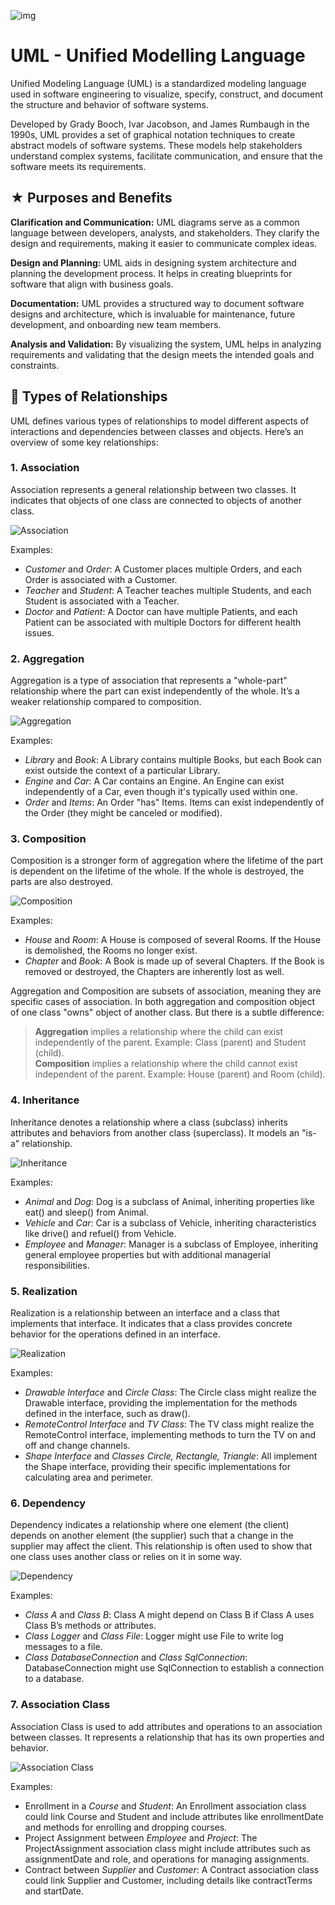 ![img](https://i.imgur.com/pOBw6NK.png)

# UML - Unified Modelling Language

Unified Modeling Language (UML) is a standardized modeling language used in software engineering to visualize, specify, construct, and document the structure and behavior of software systems. 

Developed by Grady Booch, Ivar Jacobson, and James Rumbaugh in the 1990s, UML provides a set of graphical notation techniques to create abstract models of software systems. These models help stakeholders understand complex systems, facilitate communication, and ensure that the software meets its requirements.

## ★ Purposes and Benefits

**Clarification and Communication:** UML diagrams serve as a common language between developers, analysts, and stakeholders. They clarify the design and requirements, making it easier to communicate complex ideas.

**Design and Planning:** UML aids in designing system architecture and planning the development process. It helps in creating blueprints for software that align with business goals.

**Documentation:** UML provides a structured way to document software designs and architecture, which is invaluable for maintenance, future development, and onboarding new team members.

**Analysis and Validation:** By visualizing the system, UML helps in analyzing requirements and validating that the design meets the intended goals and constraints.

## 🔗 Types of Relationships

UML defines various types of relationships to model different aspects of interactions and dependencies between classes and objects. Here’s an overview of some key relationships:

### 1. Association

Association represents a general relationship between two classes. It indicates that objects of one class are connected to objects of another class.

![Association](https://i.imgur.com/vzOjkpO.png)

Examples:

* _Customer_ and _Order_: A Customer places multiple Orders, and each Order is associated with a Customer.
* _Teacher_ and _Student_: A Teacher teaches multiple Students, and each Student is associated with a Teacher.
* _Doctor_ and _Patient_: A Doctor can have multiple Patients, and each Patient can be associated with multiple Doctors for different health issues.

### 2. Aggregation

Aggregation is a type of association that represents a "whole-part" relationship where the part can exist independently of the whole. It’s a weaker relationship compared to composition.

![Aggregation](https://i.imgur.com/dUV4lyv.png)

Examples:

* _Library_ and _Book_: A Library contains multiple Books, but each Book can exist outside the context of a particular Library.
* _Engine_ and _Car_: A Car contains an Engine. An Engine can exist independently of a Car, even though it's typically used within one.
* _Order_ and _Items_: An Order "has" Items. Items can exist independently of the Order (they might be canceled or modified).

### 3. Composition

Composition is a stronger form of aggregation where the lifetime of the part is dependent on the lifetime of the whole. If the whole is destroyed, the parts are also destroyed.

![Composition](https://i.imgur.com/OHVkbw3.png)

Examples:

* _House_ and _Room_: A House is composed of several Rooms. If the House is demolished, the Rooms no longer exist.  
* _Chapter_ and _Book_: A Book is made up of several Chapters. If the Book is removed or destroyed, the Chapters are inherently lost as well.

Aggregation and Composition are subsets of association, meaning they are specific cases of association. In both aggregation and composition object of one class "owns" object of another class. But there is a subtle difference:

> **Aggregation** implies a relationship where the child can exist independently of the parent. Example: Class (parent) and Student (child).  
> **Composition** implies a relationship where the child cannot exist independent of the parent. Example: House (parent) and Room (child).  

### 4. Inheritance

Inheritance denotes a relationship where a class (subclass) inherits attributes and behaviors from another class (superclass). It models an "is-a" relationship.

![Inheritance](https://i.imgur.com/zLnzWJv.png)

Examples:

* _Animal_ and _Dog_: Dog is a subclass of Animal, inheriting properties like eat() and sleep() from Animal.
* _Vehicle_ and _Car_: Car is a subclass of Vehicle, inheriting characteristics like drive() and refuel() from Vehicle.
* _Employee_ and _Manager_: Manager is a subclass of Employee, inheriting general employee properties but with additional managerial responsibilities.

### 5. Realization

Realization is a relationship between an interface and a class that implements that interface. It indicates that a class provides concrete behavior for the operations defined in an interface.

![Realization](https://i.imgur.com/9g6H3X0.png)

Examples:

* _Drawable Interface_ and _Circle Class_: The Circle class might realize the Drawable interface, providing the implementation for the methods defined in the interface, such as draw().
* _RemoteControl Interface_ and _TV Class_: The TV class might realize the RemoteControl interface, implementing methods to turn the TV on and off and change channels.
* _Shape Interface_ and _Classes Circle, Rectangle, Triangle_: All implement the Shape interface, providing their specific implementations for calculating area and perimeter.

### 6. Dependency

Dependency indicates a relationship where one element (the client) depends on another element (the supplier) such that a change in the supplier may affect the client. This relationship is often used to show that one class uses another class or relies on it in some way.

![Dependency](https://i.imgur.com/kFL9vb6.png)

Examples:

* _Class A_ and _Class B_: Class A might depend on Class B if Class A uses Class B’s methods or attributes.
* _Class Logger_ and _Class File_: Logger might use File to write log messages to a file.
* _Class DatabaseConnection_ and _Class SqlConnection_: DatabaseConnection might use SqlConnection to establish a connection to a database.
    
### 7. Association Class

Association Class is used to add attributes and operations to an association between classes. It represents a relationship that has its own properties and behavior.

![Association Class](https://i.imgur.com/0mwvapr.png)

Examples:

* Enrollment in a _Course_ and _Student_: An Enrollment association class could link Course and Student and include attributes like enrollmentDate and methods for enrolling and dropping courses.
* Project Assignment between _Employee_ and _Project_: The ProjectAssignment association class might include attributes such as assignmentDate and role, and operations for managing assignments.
* Contract between _Supplier_ and _Customer_: A Contract association class could link Supplier and Customer, including details like contractTerms and startDate.
